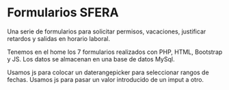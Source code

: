 # Formularios SFERA
Una serie de formularios para solicitar permisos, vacaciones, justificar retardos y salidas en horario laboral.

Tenemos en el home los 7 formularios realizados con PHP, HTML, Bootstrap y JS. 
Los datos se almacenan en una base de datos MySql.

Usamos js para colocar un daterangepicker para seleccionar rangos de fechas.
Usamos js para pasar un valor introducido de un imput a otro.

